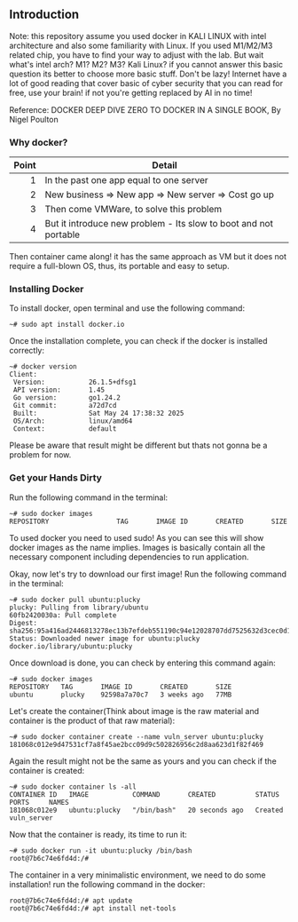 ## Introduction

Note: this repository assume you used docker in KALI LINUX with intel architecture and also some familiarity with Linux. If you used M1/M2/M3 related chip, you have to find your way to adjust with the lab. But wait what's intel arch? M1? M2? M3? Kali Linux? if you cannot answer this basic question its better to choose more basic stuff. Don't be lazy! Internet have a lot of good reading that cover basic of cyber security that you can read for free, use your brain! if not you're getting replaced by AI in no time!

Reference: DOCKER DEEP DIVE ZERO TO DOCKER IN A SINGLE BOOK, By Nigel Poulton

### Why docker?

| Point| Detail	   					     		 |
|-----:|-----------------------------------------------------------------|
|     1| In the past one app equal to one server	     		 |
|     2| New business => New app => New server => Cost go up 		 |
|     3| Then come VMWare, to solve this problem	     		 |
|     4| But it introduce new problem - Its slow to boot and not portable|

Then container came along! it has the same approach as VM but it does not require a full-blown OS, thus, its portable and easy to setup.

### Installing Docker
To install docker, open terminal and use the following command:
```
~# sudo apt install docker.io

```
Once the installation complete, you can check if the docker is installed correctly:
```
~# docker version
Client:
 Version:           26.1.5+dfsg1
 API version:       1.45
 Go version:        go1.24.2
 Git commit:        a72d7cd
 Built:             Sat May 24 17:38:32 2025
 OS/Arch:           linux/amd64
 Context:           default

```
Please be aware that result might be different but thats not gonna be a problem for now.
 
### Get your Hands Dirty

Run the following command in the terminal:
```
~# sudo docker images           
REPOSITORY                 TAG       IMAGE ID       CREATED       SIZE
```
To used docker you need to used sudo! As you can see this will show docker images as the name implies. Images is basically contain all the necessary component including dependencies to run application.

Okay, now let's try to download our first image!
Run the following command in the terminal:
```
~# sudo docker pull ubuntu:plucky
plucky: Pulling from library/ubuntu
60fb2420030a: Pull complete 
Digest: sha256:95a416ad2446813278ec13b7efdeb551190c94e12028707dd7525632d3cec0d1
Status: Downloaded newer image for ubuntu:plucky
docker.io/library/ubuntu:plucky
```
Once download is done, you can check by entering this command again:
```
~# sudo docker images                           
REPOSITORY   TAG       IMAGE ID       CREATED       SIZE
ubuntu       plucky    92598a7a70c7   3 weeks ago   77MB
```
Let's create the container(Think about image is the raw material and container is the product of that raw material):
```
~# sudo docker container create --name vuln_server ubuntu:plucky
181068c012e9d47531cf7a8f45ae2bcc09d9c502826956c2d8aa623d1f82f469
```
Again the result might not be the same as yours and you can check if the container is created:
```
~# sudo docker container ls -all
CONTAINER ID   IMAGE           COMMAND       CREATED          STATUS    PORTS     NAMES
181068c012e9   ubuntu:plucky   "/bin/bash"   20 seconds ago   Created             vuln_server
```
Now that the container is ready, its time to run it:
```
~# sudo docker run -it ubuntu:plucky /bin/bash   
root@7b6c74e6fd4d:/# 
```
The container in a very minimalistic environment, we need to do some installation! run the following command in the docker:
```
root@7b6c74e6fd4d:/# apt update
root@7b6c74e6fd4d:/# apt install net-tools
```
